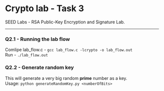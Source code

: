 # Crypto lab - Task 3
SEED Labs - RSA Public-Key Encryption and Signature Lab.

---
### Q2.1 - Running the lab flow

Comlipe lab_flow.c - `gcc lab_flow.c -lcrypto -o lab_flow.out`  
Run - `./lab_flow.out`

### Q2.2 - Generate random key

This will generate a very big random **prime** number as a key.      
Usage: `python generateRandomKey.py <numberOfBits>`
